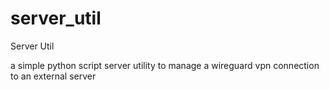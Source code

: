 # server_util

Server Util

a simple python script server utility to manage a wireguard vpn connection to an external server
